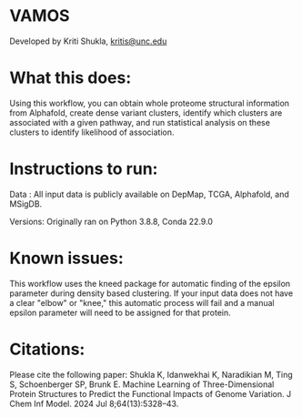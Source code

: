# VAMOS

Developed by Kriti Shukla, kritis@unc.edu

# What this does:
Using this workflow, you can obtain whole proteome structural information from Alphafold, create dense variant clusters, identify which clusters are associated with a given pathway, and run statistical analysis on these clusters to identify likelihood of association.

# Instructions to run:
Data : All input data is publicly available on DepMap, TCGA, Alphafold, and MSigDB.

Versions: Originally ran on Python 3.8.8, Conda 22.9.0

# Known issues:
This workflow uses the kneed package for automatic finding of the epsilon parameter during density based clustering. If your input data does not have a clear "elbow" or "knee," this automatic process will fail and a manual epsilon parameter will need to be assigned for that protein. 

# Citations:
Please cite the following paper: Shukla K, Idanwekhai K, Naradikian M, Ting S, Schoenberger SP, Brunk E. Machine Learning of Three-Dimensional Protein Structures to Predict the Functional Impacts of Genome Variation. J Chem Inf Model. 2024 Jul 8;64(13):5328–43.

